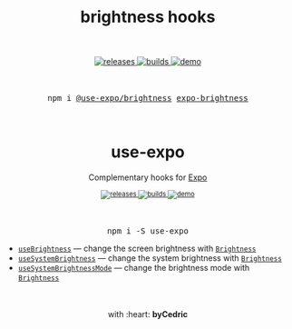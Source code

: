 <div align="center">
    <h1>
        <br />
        brightness hooks
        <br />
        <br />
    </h1>
    <a href="https://github.com/bycedric/use-expo/releases">
        <img src="https://img.shields.io/github/release/byCedric/use-expo/all.svg" alt="releases" />
    </a>
    <a href="https://travis-ci.com/byCedric/use-expo">
        <img src="https://img.shields.io/travis/com/byCedric/use-expo/master.svg" alt="builds" />
    </a>
    <a href="https://exp.host/@bycedric/use-expo">
        <img src="https://img.shields.io/badge/demo-expo-lightgrey.svg" alt="demo" />
    </a>
    <br />
    <br />
    <br />
    <pre>npm i <a href="https://www.npmjs.com/package/@use-expo/brightness">@use-expo/brightness</a> <a href="https://www.npmjs.com/package/expo-brightness">expo-brightness</a></pre>
    <br />
</div>

<div align="center">
    <h1>use-expo</h1>
    <p>Complementary hooks for <a href="https://github.com/expo/expo">Expo</a></p>
    <sup>
        <a href="https://github.com/bycedric/use-expo/releases">
            <img src="https://img.shields.io/github/release/byCedric/use-expo/all.svg?style=flat-square" alt="releases" />
        </a>
        <a href="https://github.com/bycedric/use-expo/actions">
            <img src="https://img.shields.io/github/release/byCedric/use-expo/all.svg?style=flat-square" alt="builds" />
        </a>
        <a href="https://exp.host/@bycedric/use-expo">
            <img src="https://img.shields.io/badge/demo-expo-lightgrey.svg?style=flat-square" alt="demo" />
        </a>
    </sup>
    <br />
	<br />
    <br />
    <pre>npm i -S use-expo</pre>
</div>

- [`useBrightness`](./docs/use-brightness.md) &mdash; change the screen brightness with [`Brightness`](https://docs.expo.io/versions/latest/sdk/brightness/)
- [`useSystemBrightness`](./docs/use-system-brightness.md) &mdash; change the system brightness with [`Brightness`](https://docs.expo.io/versions/latest/sdk/brightness/)
- [`useSystemBrightnessMode`](./docs/use-system-brightness-mode.md) &mdash; change the brightness mode with [`Brightness`](https://docs.expo.io/versions/latest/sdk/brightness/)

<div align="center">
    <br />
    <br />
    with :heart: <strong>byCedric</strong>
    <br />
</div>
